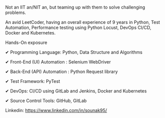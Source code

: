 Not an IIT an/NIT an, but teaming up with them to solve challenging problems.

An avid LeetCoder, having an overall experience of 9 years in Python, Test Automation, Performance testing using Python Locust, DevOps CI/CD, Docker and Kubernetes.

Hands-On exposure 

✔ Programming Language: Python, Data Structure and Algorithms

✔ Front-End (UI) Automation : Selenium WebDriver 

✔ Back-End (API) Automation : Python Request library

✔ Test Framework: PyTest

✔ DevOps: CI/CD using GitLab and Jenkins, Docker and Kubernetes

✔ Source Control Tools: GitHub, GitLab

Linkedin: https://www.linkedin.com/in/sounak95/
